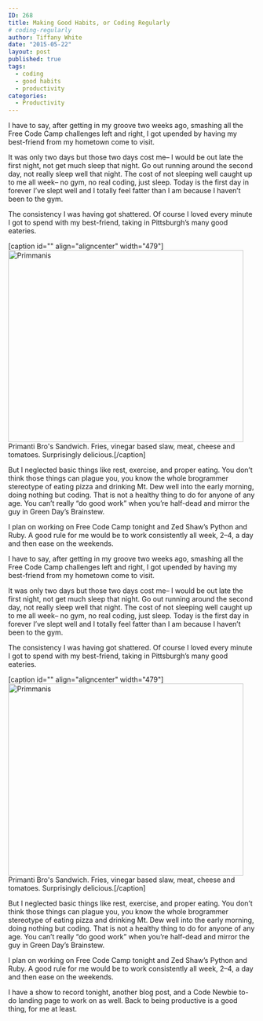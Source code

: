 ```yaml
---
ID: 268
title: Making Good Habits, or Coding Regularly
# coding-regularly
author: Tiffany White
date: "2015-05-22"
layout: post
published: true
tags:
  - coding
  - good habits
  - productivity
categories:
  - Productivity
---
```



I have to say, after getting in my groove two weeks ago, smashing all the Free Code Camp challenges left and right, I got upended by having my best-friend from my hometown come to visit.

It was only two days but those two days cost me– I would be out late the first night, not get much sleep that night. Go out running around the second day, not really sleep well that night. The cost of not sleeping well caught up to me all week– no gym, no real coding, just sleep. Today is the first day in forever I’ve slept well and I totally feel fatter than I am because I haven’t been to the gym.

The consistency I was having got shattered. Of course I loved every minute I got to spend with my best-friend, taking in Pittsburgh’s many good eateries.

[caption id="" align="aligncenter" width="479"]<img class="" src="https://helloburgh.me/wp-content/uploads/2015/05/wpid-IMG_0413.jpg" alt="Primmanis" width="479" height="391" /> Primanti Bro's Sandwich. Fries, vinegar based slaw, meat, cheese and tomatoes. Surprisingly delicious.[/caption]

But I neglected basic things like rest, exercise, and proper eating. You don’t think those things can plague you, you know the whole brogrammer stereotype of eating pizza and drinking Mt. Dew well into the early morning, doing nothing but coding. That is not a healthy thing to do for anyone of any age. You can’t really “do good work” when you’re half-dead and mirror the guy in Green Day’s Brainstew.

I plan on working on Free Code Camp tonight and Zed Shaw’s Python and Ruby. A good rule for me would be to work consistently all week, 2–4, a day and then ease on the weekends.




I have to say, after getting in my groove two weeks ago, smashing all the Free Code Camp challenges left and right, I got upended by having my best-friend from my hometown come to visit.

It was only two days but those two days cost me– I would be out late the first night, not get much sleep that night. Go out running around the second day, not really sleep well that night. The cost of not sleeping well caught up to me all week– no gym, no real coding, just sleep. Today is the first day in forever I’ve slept well and I totally feel fatter than I am because I haven’t been to the gym.

The consistency I was having got shattered. Of course I loved every minute I got to spend with my best-friend, taking in Pittsburgh’s many good eateries.

[caption id="" align="aligncenter" width="479"]<img class="" src="https://helloburgh.me/wp-content/uploads/2015/05/wpid-IMG_0413.jpg" alt="Primmanis" width="479" height="391" /> Primanti Bro's Sandwich. Fries, vinegar based slaw, meat, cheese and tomatoes. Surprisingly delicious.[/caption]

But I neglected basic things like rest, exercise, and proper eating. You don’t think those things can plague you, you know the whole brogrammer stereotype of eating pizza and drinking Mt. Dew well into the early morning, doing nothing but coding. That is not a healthy thing to do for anyone of any age. You can’t really “do good work” when you’re half-dead and mirror the guy in Green Day’s Brainstew.

I plan on working on Free Code Camp tonight and Zed Shaw’s Python and Ruby. A good rule for me would be to work consistently all week, 2–4, a day and then ease on the weekends.





I have a show to record tonight, another blog post, and a Code Newbie to-do landing page to work on as well. Back to being productive is a good thing, for me at least.